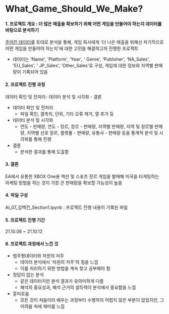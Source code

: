 # What_Game_Should_We_Make?  
#### 1. 프로젝트 개요 : 더 많은 매출을 확보하기 위해 어떤 게임을 만들어야 하는지 데이터를 바탕으로 분석하기
[주어진 데이터](https://ds-lecture-data.s3.ap-northeast-2.amazonaws.com/datasets/vgames2.csv)를 토대로 분석을 통해, 게임 회사에게 '더 나은 매출을 위해선 차기작으로 어떤 게임을 만들어야 하는지'에 대한 고민을 해결하고자 진행한 프로젝트
- 데이터는 'Name', 'Platform',	'Year', '	Genre', 'Publisher', 'NA_Sales', 'EU_Sales', '	JP_Sales', 'Other_Sales'로 구성, 게임에 대한 정보와 지역별 판매량이 기록되어 있음

#### 2. 프로젝트 진행 과정
데이터 확인 및 전처리- 데이터 분석 및 시각화 - 결론
- 데이터 확인 및 전처리
  - 파일 확인, 결측치, 단위, 기타 오류 제거, 열 추가 등
- 데이터 분석 및 시각화
  - 연도 - 판매량, 연도 - 장르, 장르 - 판매량, 지역별 판매량, 지역 및 장르별 판매량, 지역별 선호 장르, 플랫폼 - 판매량, 유통사 - 판매량 등을 통계적 분석 및 시각화를 통해 진행
- 결론
  - 분석한 결과를 통해 도출함

#### 3. 결론
EA에서 유통한 XBOX One용 액션 및 스포츠 장르 게임을 발매해 미국을 타게팅하는 마케팅 방법을 하는 것이 가장 큰 판매량을 확보할 가능성이 높음

#### 4. 파일 구성
AI_07_김백건_Section1.ipynb : 프로젝트 진행 내용이 기록된 파일

#### 5. 프로젝트 진행 기간
21.10.06 ~ 21.10.12

#### 6. 프로젝트 과정에서 느낀 것
- 범주형데이터와 차원의 저주
    - 데이터 분석에서 '차원의 저주'의 힘을 느낌
    - 이를 처리하기 위한 방법을 계속 찾고 공부해야 함
- 정답이 없는 분석  
    - 같은 데이터지만 분석 결과가 유의미하게 다름
    - 해석의 중요성과, 해석 근거의 설득력이 분석에서 중요함을 느낌
- 흥미로움  
    - 모든 것이 처음이라 배우는 과정부터 수행까지 어렵지 않은 부분이 없었지만, 그 어려움 속에 재미를 느낌
